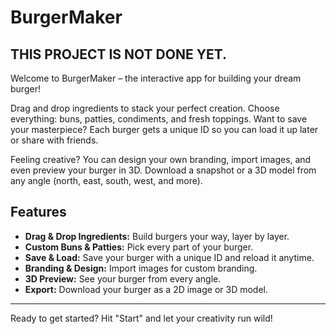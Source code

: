 # BurgerMaker

## THIS PROJECT IS NOT DONE YET.

Welcome to BurgerMaker – the interactive app for building your dream burger!

Drag and drop ingredients to stack your perfect creation. Choose everything: buns, patties, condiments, and fresh toppings. Want to save your masterpiece? Each burger gets a unique ID so you can load it up later or share with friends.

Feeling creative? You can design your own branding, import images, and even preview your burger in 3D. Download a snapshot or a 3D model from any angle (north, east, south, west, and more).

## Features

- **Drag & Drop Ingredients:** Build burgers your way, layer by layer.
- **Custom Buns & Patties:** Pick every part of your burger.
- **Save & Load:** Save your burger with a unique ID and reload it anytime.
- **Branding & Design:** Import images for custom branding.
- **3D Preview:** See your burger from every angle.
- **Export:** Download your burger as a 2D image or 3D model.

---

Ready to get started? Hit "Start" and let your creativity run wild!
